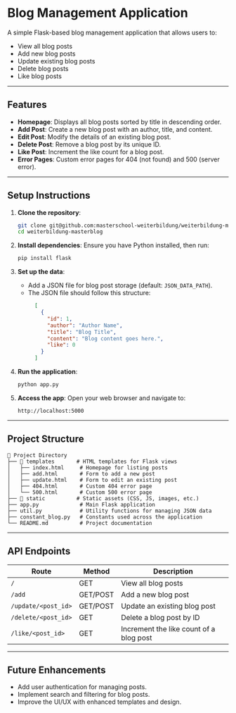 
# Blog Management Application

A simple Flask-based blog management application that allows users to:
- View all blog posts
- Add new blog posts
- Update existing blog posts
- Delete blog posts
- Like blog posts

---

## Features

- **Homepage**: Displays all blog posts sorted by title in descending order.
- **Add Post**: Create a new blog post with an author, title, and content.
- **Edit Post**: Modify the details of an existing blog post.
- **Delete Post**: Remove a blog post by its unique ID.
- **Like Post**: Increment the like count for a blog post.
- **Error Pages**: Custom error pages for 404 (not found) and 500 (server error).

---

## Setup Instructions

1. **Clone the repository**:
   ```bash
   git clone git@github.com:masterschool-weiterbildung/weiterbildung-masterblog.git
   cd weiterbildung-masterblog
   ```

2. **Install dependencies**:
   Ensure you have Python installed, then run:
   ```bash
   pip install flask
   ```

3. **Set up the data**:
   - Add a JSON file for blog post storage (default: `JSON_DATA_PATH`).
   - The JSON file should follow this structure:
     ```json
       [
         {
           "id": 1,
           "author": "Author Name",
           "title": "Blog Title",
           "content": "Blog content goes here.",
           "like": 0
         }
       ]
     ```

4. **Run the application**:
   ```bash
   python app.py
   ```

5. **Access the app**:
   Open your web browser and navigate to:
   ```
   http://localhost:5000
   ```

---

## Project Structure

```
📂 Project Directory
├── 📂 templates       # HTML templates for Flask views
│   ├── index.html     # Homepage for listing posts
│   ├── add.html       # Form to add a new post
│   ├── update.html    # Form to edit an existing post
│   ├── 404.html       # Custom 404 error page
│   └── 500.html       # Custom 500 error page
├── 📂 static          # Static assets (CSS, JS, images, etc.)
├── app.py             # Main Flask application
├── util.py            # Utility functions for managing JSON data
├── constant_blog.py   # Constants used across the application
└── README.md          # Project documentation
```

---

## API Endpoints

| Route                | Method   | Description                                  |
|----------------------|----------|----------------------------------------------|
| `/`                  | GET      | View all blog posts                         |
| `/add`               | GET/POST | Add a new blog post                         |
| `/update/<post_id>`  | GET/POST | Update an existing blog post                |
| `/delete/<post_id>`  | GET      | Delete a blog post by ID                    |
| `/like/<post_id>`    | GET      | Increment the like count of a blog post     |

---

## Future Enhancements

- Add user authentication for managing posts.
- Implement search and filtering for blog posts.
- Improve the UI/UX with enhanced templates and design.